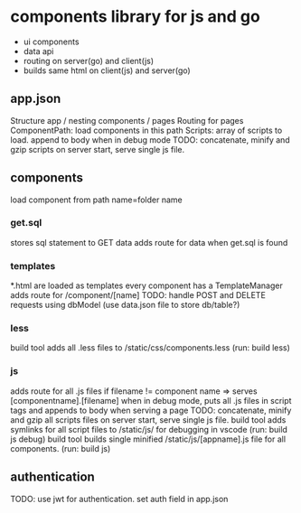 # components library for js and go
- ui components
- data api 
- routing on server(go) and client(js)
- builds same html on client(js) and server(go)

## app.json
Structure app / nesting components / pages
Routing for pages
ComponentPath: load components in this path
Scripts: array of scripts to load. append to body when in debug mode
    TODO: concatenate, minify and gzip scripts on server start, serve single js file.

## components
load component from path
name=folder name
### get.sql
stores sql statement to GET data
adds route for data when get.sql is found
### templates
*.html are loaded as templates
every component has a TemplateManager
adds route for /component/[name]
TODO: handle POST and DELETE requests using dbModel (use data.json file to store db/table?)
### less
build tool adds all .less files to /static/css/components.less (run: build less)
### js
adds route for all .js files
if filename != component name => serves [componentname].[filename]
when in debug mode, puts all .js files in script tags and appends to body when serving a page
TODO: concatenate, minify and gzip all scripts files on server start, serve single js file.
build tool adds symlinks for all script files to /static/js/ for debugging in vscode (run: build js debug)
build tool builds single minified /static/js/[appname].js file for all components. (run: build js)
## authentication
TODO: use jwt for authentication. set auth field in app.json

